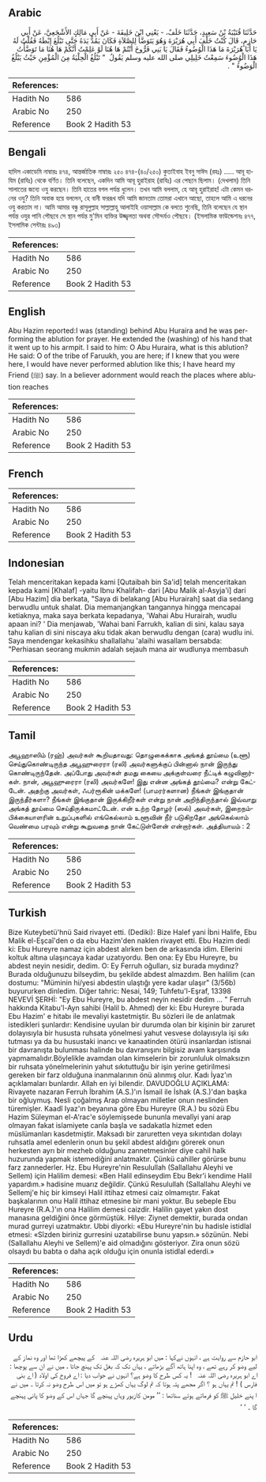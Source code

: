 ## Arabic


<div dir="rtl" lang="ar" style={{fontSize:'larger',backgroundColor:'#f8f9fa',padding:20}}>
حَدَّثَنَا قُتَيْبَةُ بْنُ سَعِيدٍ، حَدَّثَنَا خَلَفٌ، - يَعْنِي ابْنَ خَلِيفَةَ - عَنْ أَبِي مَالِكٍ الأَشْجَعِيَّ، عَنْ أَبِي حَازِمٍ، قَالَ كُنْتُ خَلْفَ أَبِي هُرَيْرَةَ وَهُوَ يَتَوَضَّأُ لِلصَّلاَةِ فَكَانَ يَمُدُّ يَدَهُ حَتَّى تَبْلُغَ إِبْطَهُ فَقُلْتُ لَهُ يَا أَبَا هُرَيْرَةَ مَا هَذَا الْوُضُوءُ فَقَالَ يَا بَنِي فَرُّوخَ أَنْتُمْ هَا هُنَا لَوْ عَلِمْتُ أَنَّكُمْ هَا هُنَا مَا تَوَضَّأْتُ هَذَا الْوُضُوءَ سَمِعْتُ خَلِيلِي صلى الله عليه وسلم يَقُولُ ‏ "‏ تَبْلُغُ الْحِلْيَةُ مِنَ الْمُؤْمِنِ حَيْثُ يَبْلُغُ الْوَضُوءُ ‏"‏ ‏.‏
</div>
<div style={{backgroundColor:'#f8f9fa',padding:20, marginBottom: 10}}><table> <thead> <tr> <th>References:</th> <th></th> </tr> </thead> <tbody><tr><td>Hadith No</td><td>586</td></tr><tr><td>Arabic No</td><td>250</td></tr><tr><td>Reference</td><td>Book 2 Hadith 53</td></tr></tbody></table></div>

## Bengali


<div dir="ltr" lang="bn" style={{fontSize:'larger',backgroundColor:'#f8f9fa',padding:20}}>
হাদিস একাডেমি নাম্বারঃ ৪৭৪, আন্তর্জাতিক নাম্বারঃ ২৫০ ৪৭৪-(৪০/২৫০) কুতাইবাহ ইবনু সাঈদ (রহঃ) ..... আবূ হাযিম (রাযিঃ) থেকে বর্ণিত। তিনি বলেছেন, একদিন আমি আবূ হুরাইরাহ (রাযিঃ) এর পেছনে ছিলাম। (দেখলাম) তিনি সালাতের জন্যে ওযু করছেন। তিনি হাতের বগল পর্যন্ত ধুলেন। তখন আমি বললাম, হে আবূ হুরাইরাহ! এটা কেমন ধরনের ওযু? তিনি অবাক হয়ে বললেন, হে বানী ফররূখ যদি আমি জানতাম তোমরা এখানে আছো, তাহলে আমি এ ধরনের ওযু করতাম না। আমি আমার বন্ধু রাসূলুল্লাহ সাল্লাল্লাহু আলাইহি ওয়াসাল্লাম কে বলতে শুনেছি, তিনি বলেছেন যে স্থান পর্যন্ত ওযুর পানি পৌছবে সে স্থান পর্যন্ত মু'মিন ব্যক্তির উজ্জ্বলতা অথবা সৌন্দর্যও পৌছবে। (ইসলামিক ফাউন্ডেশনঃ ৪৭৭, ইসলামিক সেন্টারঃ ৪৯৩)
</div>
<div style={{backgroundColor:'#f8f9fa',padding:20, marginBottom: 10}}><table> <thead> <tr> <th>References:</th> <th></th> </tr> </thead> <tbody><tr><td>Hadith No</td><td>586</td></tr><tr><td>Arabic No</td><td>250</td></tr><tr><td>Reference</td><td>Book 2 Hadith 53</td></tr></tbody></table></div>

## English


<div dir="ltr" lang="en" style={{fontSize:'larger',backgroundColor:'#f8f9fa',padding:20}}>
Abu Hazim reported:I was (standing) behind Abu Huraira and he was performing the ablution for prayer. He extended the (washing) of his hand that it went up to his armpit. I said to him: O Abu Huraira, what is this ablution? He said: O of the tribe of Faruukh, you are here; if I knew that you were here, I would have never performed ablution like this; I have heard my Friend (ﷺ) say. In a believer adornment would reach the places where ablution reaches
</div>
<div style={{backgroundColor:'#f8f9fa',padding:20, marginBottom: 10}}><table> <thead> <tr> <th>References:</th> <th></th> </tr> </thead> <tbody><tr><td>Hadith No</td><td>586</td></tr><tr><td>Arabic No</td><td>250</td></tr><tr><td>Reference</td><td>Book 2 Hadith 53</td></tr></tbody></table></div>

## French


<div dir="ltr" lang="fr" style={{fontSize:'larger',backgroundColor:'#f8f9fa',padding:20}}>

</div>
<div style={{backgroundColor:'#f8f9fa',padding:20, marginBottom: 10}}><table> <thead> <tr> <th>References:</th> <th></th> </tr> </thead> <tbody><tr><td>Hadith No</td><td>586</td></tr><tr><td>Arabic No</td><td>250</td></tr><tr><td>Reference</td><td>Book 2 Hadith 53</td></tr></tbody></table></div>

## Indonesian


<div dir="ltr" lang="id" style={{fontSize:'larger',backgroundColor:'#f8f9fa',padding:20}}>
Telah menceritakan kepada kami [Qutaibah bin Sa'id] telah menceritakan kepada kami [Khalaf] -yaitu Ibnu Khalifah- dari [Abu Malik al-Asyja'i] dari [Abu Hazim] dia berkata, "Saya di belakang [Abu Hurairah] saat dia sedang berwudlu untuk shalat. Dia memanjangkan tangannya hingga mencapai ketiaknya, maka saya berkata kepadanya, 'Wahai Abu Hurairah, wudlu apaan ini? ' Dia menjawab, 'Wahai bani Farrukh, kalian di sini, kalau saya tahu kalian di sini niscaya aku tidak akan berwudlu dengan (cara) wudlu ini. Saya mendengar kekasihku shallallahu 'alaihi wasallam bersabda: "Perhiasan seorang mukmin adalah sejauh mana air wudlunya membasuh
</div>
<div style={{backgroundColor:'#f8f9fa',padding:20, marginBottom: 10}}><table> <thead> <tr> <th>References:</th> <th></th> </tr> </thead> <tbody><tr><td>Hadith No</td><td>586</td></tr><tr><td>Arabic No</td><td>250</td></tr><tr><td>Reference</td><td>Book 2 Hadith 53</td></tr></tbody></table></div>

## Tamil


<div dir="ltr" lang="ta" style={{fontSize:'larger',backgroundColor:'#f8f9fa',padding:20}}>
அபூஹாஸிம் (ரஹ்) அவர்கள் கூறியதாவது: தொழுகைக்காக அங்கத் தூய்மை (உளூ) செய்துகொண்டிருந்த அபூஹுரைரா (ரலி) அவர்களுக்குப் பின்னால் நான் இருந்து கொண்டிருந்தேன். அப்போது அவர்கள் தமது கையை அக்குள்வரை நீட்டிக் கழுவினார்கள். நான், அபூஹுரைரா (ரலி) அவர்களே! இது என்ன அங்கத் தூய்மை? என்று கேட்டேன். அதற்கு அவர்கள், ஃபர்ரூகின் மக்களே! (பாமரர்களான) நீங்கள் இங்குதான் இருந்தீர்களா? நீங்கள் இங்குதான் இருக்கிறீர்கள் என்று நான் அறிந்திருந்தால் இவ்வாறு அங்கத் தூய்மை செய்திருக்கமாட்டேன். என் உற்ற தோழர் (ஸல்) அவர்கள், இறைநம்பிக்கையாளரின் உறுப்புகளில் எங்கெல்லாம் உளூவின் நீர் படுகிறதோ அங்கெல்லாம் வெண்மை பரவும் என்று கூறுவதை நான் கேட்டுள்ளேன் என்றார்கள். அத்தியாயம் : 2
</div>
<div style={{backgroundColor:'#f8f9fa',padding:20, marginBottom: 10}}><table> <thead> <tr> <th>References:</th> <th></th> </tr> </thead> <tbody><tr><td>Hadith No</td><td>586</td></tr><tr><td>Arabic No</td><td>250</td></tr><tr><td>Reference</td><td>Book 2 Hadith 53</td></tr></tbody></table></div>

## Turkish


<div dir="ltr" lang="tr" style={{fontSize:'larger',backgroundColor:'#f8f9fa',padding:20}}>
Bize Kuteybetü'hnü Said rivayet etti. (Dediki): Bize Halef yani İbni Halife, Ebu Malik el-Eşcaî'den o da ebu Hazim'den naklen rivayet etti. Ebu Hazim dedi ki: Ebu Hureyre namaz için abdest alırken ben de arkasında idim. Ellerini koltuk altına ulaşıncaya kadar uzatıyordu. Ben ona: Ey Ebu Hureyre, bu abdest neyin nesidir, dedim. O: Ey Ferruh oğulları, siz burada mıydınız? Burada olduğunuzu bilseydim, bu şekilde abdest almazdım. Ben halilim (can dostumu: "Müminin hi/yesi abdestin ulaştığı yere kadar ulaşır" (3/56b) buyururken dinledim. Diğer tahric: Nesai, 149; Tuhfetu'l-Eşraf, 13398 NEVEVİ ŞERHİ: "Ey Ebu Hureyre, bu abdest neyin nesidir dedim ... " Ferruh hakkında Kitabu'l-Ayn sahibi (Halil b. Ahmed) der ki: Ebu Hureyre burada Ebu Hazim' e hitabı ile mevaliyi kastetmiştir. Bu sözleri ile de anlatmak istedikleri şunlardır: Kendisine uyulan bir durumda olan bir kişinin bir zaruret dolayısıyla bir hususta ruhsata yönelmesi yahut vesvese dolayısıyla işi sıkı tutması ya da bu husustaki inancı ve kanaatinden ötürü insanlardan istisnai bir davranışta bulunması halinde bu davranışını bilgisiz avam karşısında yapmamalıdır.Böylelikle avamdan olan kimselerin bir zorunluluk olmaksızın bir ruhsata yönelmelerinin yahut sıkıtuttuğu bir işin yerine getirilmesi gereken bir farz olduğuna inanmalarının önü alınmış olur. Kadı İyaz'ın açıklamaları bunlardır. Allah en iyi bilendir. DAVUDOĞLU AÇIKLAMA: Rivayete nazaran Ferruh İbrahim (A.S.)'ın İsmail ile İshak (A.S.)'dan başka bir oğluymuş. Nesli çoğalmış Arap olmayan milletler onun neslinden türemişler. Kaadî Iyaz'ın beyanına göre Ebu Hureyre (R.A.) bu sözü Ebu Hazim Süleyman el-A'rac'e söylemişsede bununla mevalîyi yani arap olmayan fakat islamiyete canla başla ve sadakatla hizmet eden müslümanları kasdetmiştir. Maksadı bir zaruretten veya sıkıntıdan dolayı ruhsatla amel edenlerin onun bu şekil abdest aldığını görerek onun herkesten ayrı bir mezheb olduğunu zannetmesinler diye cahil halk huzurunda yapmak istemediğini anlatmaktır. Çünkü cahiller görürse bunu farz zannederler. Hz. Ebu Hureyre'nin Resulullah (Sallallahu Aleyhi ve Sellem) için Halilim demesi: «Ben Halil edinseydim Ebu Bekr'i kendime Halil yapardım.» hadisine muarız değildir. Çünkü Resulullah (Sallallahu Aleyhi ve Sellemj'e hiç bir kimseyi Halil ittihaz etmesi caiz olmamıştır. Fakat başkalarının onu Halil ittihaz etmesine bir mani yoktur. Bu sebeple Ebu Hureyre (R.A.)'ın ona Halilim demesi caizdir. Halilin gayet yakın dost manasına geldiğini önce görmüştük. Hilye: Ziynet demektir, burada ondan murad gurreyi uzatmaktır. Ubbi diyorki: «Ebu Hureyre'nin bu hadisle istidlal etmesi: «Sîzden biriniz gurresini uzatabilirse bunu yapsın.» sözünün. Nebi (Sallallahu Aleyhi ve Sellem)'e aid olmadığını gösteriyor. Zira onun sözü olsaydı bu babta o daha açık olduğu için onunla istidlal ederdi.»
</div>
<div style={{backgroundColor:'#f8f9fa',padding:20, marginBottom: 10}}><table> <thead> <tr> <th>References:</th> <th></th> </tr> </thead> <tbody><tr><td>Hadith No</td><td>586</td></tr><tr><td>Arabic No</td><td>250</td></tr><tr><td>Reference</td><td>Book 2 Hadith 53</td></tr></tbody></table></div>

## Urdu


<div dir="rtl" lang="ur" style={{fontSize:'larger',backgroundColor:'#f8f9fa',padding:20}}>
ابو حازم سے روایت ہے ، انہوں نےکہا : میں ابو ہریرہ ‌رضی ‌اللہ ‌عنہ ‌ ‌ کے پیچھے کھڑا تھا اور وہ نماز کے لیے وضو کر رہے تھے ، وہ اپنا ہاتھ آگے بڑھاتے ، یہاں تک کہ بغل تک پہنچ جاتا ، میں نے ان سے پوچھا : اے ابو ہریرہ ‌رضی ‌اللہ ‌عنہ ‌ ‌ ! یہ کس طرح کا وضو ہے؟ انہوں نے جواب دیا : اے فروخ کی اولاد ( اے بنی فارس ) ! تم یہاں ہو ؟ اگر مجھے پتہ ہوتا کہ تم لوگ یہاں کھڑے ہو تو میں اس طرح وضو نہ کرتا ۔ میں نے ا پنے خلیل ﷺ کو فرماتے ہوئے سناتھا : ’’ مومن کازیور وہاں پہنچے گا جہاں اس کے وضو کا پانی پہنچے گا ۔ ‘ ‘
</div>
<div style={{backgroundColor:'#f8f9fa',padding:20, marginBottom: 10}}><table> <thead> <tr> <th>References:</th> <th></th> </tr> </thead> <tbody><tr><td>Hadith No</td><td>586</td></tr><tr><td>Arabic No</td><td>250</td></tr><tr><td>Reference</td><td>Book 2 Hadith 53</td></tr></tbody></table></div>